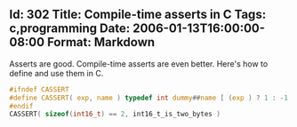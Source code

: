 Id: 302
Title: Compile-time asserts in C
Tags: c,programming
Date: 2006-01-13T16:00:00-08:00
Format: Markdown
--------------
Asserts are good. Compile-time asserts are even  better. Here's how to define and use them in C.

```c
#ifndef CASSERT
#define CASSERT( exp, name ) typedef int dummy##name [ (exp ) ? 1 : -1 ];
#endif
CASSERT( sizeof(int16_t) == 2, int16_t_is_two_bytes )
```
